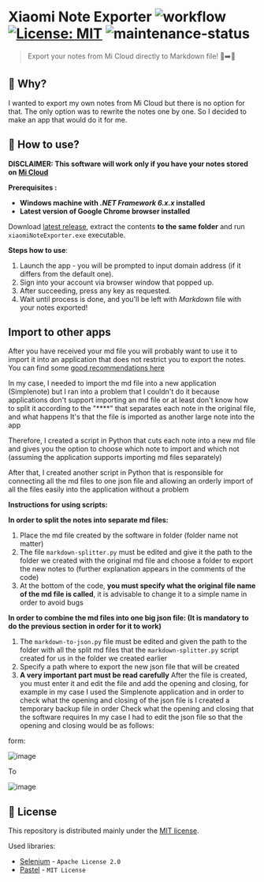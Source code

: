 Xiaomi Note Exporter
![workflow](https://github.com/nogiszd/xiaomi-note-exporter/actions/workflows/build.yml/badge.svg) [![License: MIT](https://img.shields.io/badge/License-MIT-yellow.svg)](https://opensource.org/licenses/MIT) ![maintenance-status](https://img.shields.io/badge/maintenance-actively--developed-brightgreen.svg)
=================================

> Export your notes from Mi Cloud directly to Markdown file! 📝➡️🧾

🤔 Why?
------------
I wanted to export my own notes from Mi Cloud but there is no option for that. The only option was to rewrite the notes one by one. So I decided to make an app that would do it for me.

💁 How to use?
--------------------
**DISCLAIMER: This software will work only if you have your notes stored on [Mi Cloud](https://i.mi.com/)**

**Prerequisites :**
 - **Windows machine with _.NET Framework 6.x.x_ installed**
 - **Latest version of Google Chrome browser installed**

Download [latest release](https://github.com/nogiszd/xiaomi-note-exporter/releases/latest), extract the contents **to the same folder** and run `xiaomiNoteExporter.exe` executable.

**Steps how to use**:
 1. Launch the app - you will be prompted to input domain address (if it differs from the default one).
 2. Sign into your account via browser window that popped up.
 3. After succeeding, press any key as requested.
 4. Wait until process is done, and you'll be left with _Markdown_ file with your notes exported!

Import to other apps
------------
After you have received your md file you will probably want to use it to import it into an application that does not restrict you to export the notes.
You can find some [good recommendations here](https://www.reddit.com/r/opensource/comments/gk1xl5/list_of_opensource_notetaking_softwares/)

In my case, I needed to import the md file into a new application (Simplenote) but I ran into a problem that I couldn't do it because applications don't support importing an md file or at least don't know how to split it according to the "****" that separates each note in the original file, and what happens It's that the file is imported as another large note into the app

Therefore, I created a script in Python that cuts each note into a new md file and gives you the option to choose which note to import and which not (assuming the application supports importing md files separately)

After that, I created another script in Python that is responsible for connecting all the md files to one json file and allowing an orderly import of all the files easily into the application without a problem

**Instructions for using scripts:**

**In order to split the notes into separate md files:**
1. Place the md file created by the software in folder (folder name not matter)
2. The file `markdown-splitter.py` must be edited and give it the path to the folder we created with the original md file and choose a folder to export the new notes to (further explanation appears in the comments of the code)
3. At the bottom of the code, **you must specify what the original file name of the md file is called**, it is advisable to change it to a simple name in order to avoid bugs


**In order to combine the md files into one big json file: (It is mandatory to do the previous section in order for it to work)**
1. The `markdown-to-json.py` file must be edited and given the path to the folder with all the split md files that the `markdown-splitter.py` script created for us in the folder we created earlier
2. Specify a path where to export the new json file that will be created
3. **A very important part must be read carefully** After the file is created, you must enter it and edit the file and add the opening and closing, for example in my case I used the Simplenote application and in order to check what the opening and closing of the json file is I created a temporary backup file in order Check what the opening and closing that the software requires
In my case I had to edit the json file so that the opening and closing would be as follows:

form: 

![image](https://github.com/aviv926/xiaomi-note-exporter/assets/51673860/d09dc1cc-96f7-4f35-b992-b7d045e66add)

To

![image](https://github.com/aviv926/xiaomi-note-exporter/assets/51673860/2dbb4b59-3e09-4eeb-be6c-02b210ad9de0)

📜 License
---------------
This repository is distributed mainly under the [MIT license](https://github.com/nogiszd/xiaomi-note-exporter/blob/master/LICENSE.txt). 

Used libraries:

 - [Selenium](https://www.selenium.dev/) - `Apache License 2.0`
 - [Pastel](https://github.com/silkfire/Pastel) - `MIT License`
